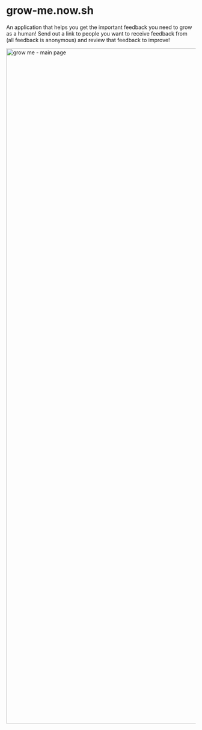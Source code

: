 # grow-me.now.sh

An application that helps you get the important feedback you need to grow as a human! Send out a link to people you want to receive feedback from (all feedback is anonymous) and review that feedback to improve!

<img width="1792" alt="grow me - main page" src="https://user-images.githubusercontent.com/6516758/62017430-9976a600-b184-11e9-8195-efa1898e4e1a.png">
